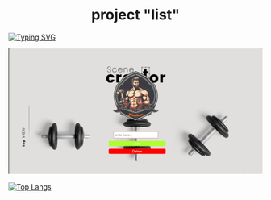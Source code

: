 <h1 align="center">project "list"</h1>

[![Typing SVG](https://readme-typing-svg.herokuapp.com?color=%2336BCF7&lines=Im+Adil+student)](https://git.io/typing-svg)

<img src="./src/Screenshot 2024-04-03 130621.png" alt="альтернативный текст">

[![Top Langs](https://github-readme-stats.vercel.app/api/top-langs/?username=anuraghazra)](https://github.com/anuraghazra/github-readme-stats)
